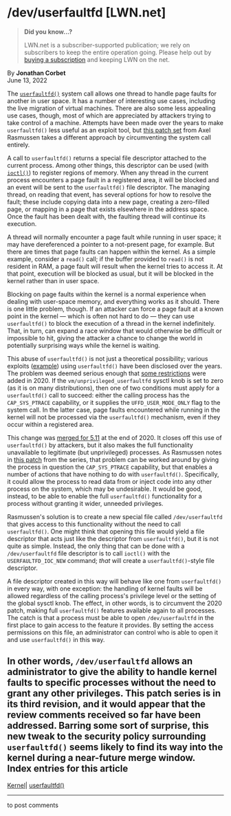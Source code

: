 # /dev/userfaultfd [LWN.net]

> **Did you know...?**
> 
> LWN.net is a subscriber-supported publication; we rely on subscribers to keep the entire operation going. Please help out by [buying a subscription](/Promo/nst-nag4/subscribe) and keeping LWN on the net. 

By **Jonathan Corbet**  
June 13, 2022 

The [`userfaultfd()`](https://man7.org/linux/man-pages/man2/userfaultfd.2.html) system call allows one thread to handle page faults for another in user space. It has a number of interesting use cases, including the live migration of virtual machines. There are also some less appealing use cases, though, most of which are appreciated by attackers trying to take control of a machine. Attempts have been made over the years to make `userfaultfd()` less useful as an exploit tool, but [this patch set](/ml/linux-kernel/20220601210951.3916598-1-axelrasmussen@google.com/) from Axel Rasmussen takes a different approach by circumventing the system call entirely. 

A call to `userfaultfd()` returns a special file descriptor attached to the current process. Among other things, this descriptor can be used (with [`ioctl()`](https://man7.org/linux/man-pages/man2/ioctl_userfaultfd.2.html)) to register regions of memory. When any thread in the current process encounters a page fault in a registered area, it will be blocked and an event will be sent to the `userfaultfd()` file descriptor. The managing thread, on reading that event, has several options for how to resolve the fault; these include copying data into a new page, creating a zero-filled page, or mapping in a page that exists elsewhere in the address space. Once the fault has been dealt with, the faulting thread will continue its execution. 

A thread will normally encounter a page fault while running in user space; it may have dereferenced a pointer to a not-present page, for example. But there are times that page faults can happen within the kernel. As a simple example, consider a `read()` call; if the buffer provided to `read()` is not resident in RAM, a page fault will result when the kernel tries to access it. At that point, execution will be blocked as usual, but it will be blocked in the kernel rather than in user space. 

Blocking on page faults within the kernel is a normal experience when dealing with user-space memory, and everything works as it should. There is one little problem, though. If an attacker can force a page fault at a known point in the kernel — which is often not hard to do — they can use `userfaultfd()` to block the execution of a thread in the kernel indefinitely. That, in turn, can expand a race window that would otherwise be difficult or impossible to hit, giving the attacker a chance to change the world in potentially surprising ways while the kernel is waiting. 

This abuse of `userfaultfd()` is not just a theoretical possibility; various exploits ([example](https://duasynt.com/blog/linux-kernel-heap-spray)) using `userfaultfd()` have been disclosed over the years. The problem was deemed serious enough that [some restrictions](/Articles/819834/) were added in 2020. If the `vm/unprivileged_userfaultfd` sysctl knob is set to zero (as it is on many distributions), then one of two conditions must apply for a `userfaultfd()` call to succeed: either the calling process has the `CAP_SYS_PTRACE` capability, or it supplies the `UFFD_USER_MODE_ONLY` flag to the system call. In the latter case, page faults encountered while running in the kernel will not be processed via the `userfaultfd()` mechanism, even if they occur within a registered area. 

This change was [merged for 5.11](https://git.kernel.org/linus/37cd0575b851) at the end of 2020. It closes off this use of `userfaultfd()` by attackers, but it also makes the full functionality unavailable to legitimate (but unprivileged) processes. As Rasmussen notes in [this patch](/ml/linux-kernel/20220601210951.3916598-3-axelrasmussen@google.com/) from the series, that problem can be worked around by giving the process in question the `CAP_SYS_PTRACE` capability, but that enables a number of actions that have nothing to do with `userfaultfd()`. Specifically, it could allow the process to read data from or inject code into any other process on the system, which may be undesirable. It would be good, instead, to be able to enable the full `userfaultfd()` functionality for a process without granting it wider, unneeded privileges. 

Rasmussen's solution is to create a new special file called `/dev/userfaultfd` that gives access to this functionality without the need to call `userfaultfd()`. One might think that opening this file would yield a file descriptor that acts just like the descriptor from `userfaultfd()`, but it is not quite as simple. Instead, the only thing that can be done with a `/dev/userfaultfd` file descriptor is to call `ioctl()` with the `USERFAULTFD_IOC_NEW` command; _that_ will create a `userfaultfd()`-style file descriptor. 

A file descriptor created in this way will behave like one from `userfaultfd()` in every way, with one exception: the handling of kernel faults will be allowed regardless of the calling process's privilege level or the setting of the global sysctl knob. The effect, in other words, is to circumvent the 2020 patch, making full `userfaultfd()` features available again to all processes. The catch is that a process must be able to open `/dev/userfaultfd` in the first place to gain access to the feature it provides. By setting the access permissions on this file, an administrator can control who is able to open it and use `userfaultfd()` in this way. 

In other words, `/dev/userfaultfd` allows an administrator to give the ability to handle kernel faults to specific processes without the need to grant any other privileges. This patch series is in its third revision, and it would appear that the review comments received so far have been addressed. Barring some sort of surprise, this new tweak to the security policy surrounding `userfaultfd()` seems likely to find its way into the kernel during a near-future merge window.  
Index entries for this article  
---  
[Kernel](/Kernel/Index)| [userfaultfd()](/Kernel/Index#userfaultfd)  
  


* * *

to post comments 
